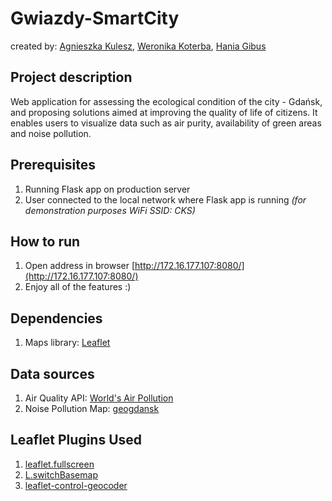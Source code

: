 # Gwiazdy-SmartCity

created by: [Agnieszka Kulesz](https://github.com/agatherat), [Weronika Koterba](https://github.com/weronikakoterba), [Hania Gibus](https://github.com/haniagibus)

## Project description
Web application for assessing the ecological condition of the city - Gdańsk, and proposing solutions aimed at improving the quality of life of citizens. It enables users to visualize data such as air purity, availability of green areas and noise pollution.

## Prerequisites
1. Running Flask app on production server
2. User connected to the local network where Flask app is running _(for demonstration purposes WiFi SSID: CKS)_

## How to run
1. Open address in browser [http://172.16.177.107:8080/](http://172.16.177.107:8080/)
4. Enjoy all of the features :)

## Dependencies
1. Maps library: [Leaflet](https://leafletjs.com/)

## Data sources
1. Air Quality API: [World's Air Pollution](https://aqicn.org/api/)
2. Noise Pollution Map: [geogdansk](https://geogdansk.pl/app/pl/?lang=pl&layers=podklad_mapowy_gdansk_779362%2Cpodklad_mapowy_gdansk_779361%2Cpodklad_mapowy_gdansk_779349%2Cpodklad_mapowy_gdansk_779360%2Cpodklad_mapowy_gdansk_779363%2Cpodklad_mapowy_gdansk_779357%2Cpodklad_mapowy_gdansk_779359%2Cpodklad_mapowy_gdansk_779358%2Cpodklad_mapowy_gdansk_779321%2Cpodklad_mapowy_gdansk_779320%2Cpodklad_mapowy_gdansk_77931%2Cpodklad_mapowy_gdansk_779314%2Cpodklad_mapowy_gdansk_779313%2Cpodklad_mapowy_gdansk_779327%2Cpodklad_mapowy_gdansk_779316%2Cpodklad_mapowy_gdansk_779319%2Cpodklad_mapowy_gdansk_779325%2Cpodklad_mapowy_gdansk_779324%2Cpodklad_mapowy_gdansk_779315%2Cpodklad_mapowy_gdansk_779312%2Cpodklad_mapowy_gdansk_779311%2Cpodklad_mapowy_gdansk_779326%2Cpodklad_mapowy_gdansk_77939%2Cpodklad_mapowy_gdansk_77938%2Cpodklad_mapowy_gdansk_77932%2Cpodklad_mapowy_gdansk_779342%2Cpodklad_mapowy_gdansk_779340%2Cpodklad_mapowy_gdansk_779341%2Cpodklad_mapowy_gdansk_779333%2Cpodklad_mapowy_gdansk_779334%2Cpodklad_mapowy_gdansk_779335%2Cpodklad_mapowy_gdansk_779336%2Cpodklad_mapowy_gdansk_779337%2Cpodklad_mapowy_gdansk_779338%2Cpodklad_mapowy_gdansk_779339%2Cpodklad_mapowy_gdansk_77930%2Cpodklad_mapowy_gdansk_7793%2C18da7f003c0-layer-41%2C18da7f003c0-layer-40%2C18da7f003c0-layer-4%2C18da7f0dc1c-layer-170%2C18da7f0dc1c-layer-172%2C18da7f0dc1c-layer-17%2C18dacda06fc-layer-180%2C18dacda06fc-layer-18%2C18da8299e0c-layer-19%2C18da7f09e19-layer-140%2C18da7f09e19-layer-14%2C18da7f0ae6b-layer-154%2C18da7f0ae6b-layer-153%2C18da7f0ae6b-layer-156%2C18da7f0ae6b-layer-152%2C18da7f0ae6b-layer-151%2C18da7f0ae6b-layer-150%2C18da7f0ae6b-layer-15%2C18dacf70d84-layer-86%2C18dacf72833-layer-130&page=Strona-g%C5%82%C3%B3wna&s=50000&webMap=ca296694cd0145d9a3d1fe8db150d769&x=6540740.805712186&y=6025154.213030122)

## Leaflet Plugins Used
1. [leaflet.fullscreen](https://github.com/brunob/leaflet.fullscreen)
2. [L.switchBasemap](https://github.com/clavijojuan/L.switchBasemap)
3. [leaflet-control-geocoder](https://github.com/perliedman/leaflet-control-geocoder)
